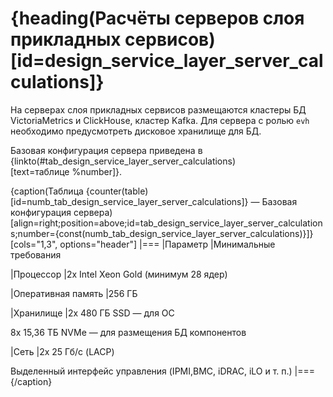 # {heading(Расчёты серверов слоя прикладных сервисов)[id=design_service_layer_server_calculations]}

На серверах слоя прикладных сервисов размещаются кластеры БД VictoriaMetrics и ClickHouse, кластер Kafka. Для сервера с ролью `evh` необходимо предусмотреть дисковое хранилище для БД.

Базовая конфигурация сервера приведена в {linkto(#tab_design_service_layer_server_calculations)[text=таблице %number]}.

{caption(Таблица {counter(table)[id=numb_tab_design_service_layer_server_calculations]} — Базовая конфигурация сервера)[align=right;position=above;id=tab_design_service_layer_server_calculations;number={const(numb_tab_design_service_layer_server_calculations)}]}
[cols="1,3", options="header"]
|===
|Параметр
|Минимальные требования

|Процессор
|2x Intel Xeon Gold (минимум 28 ядер)

|Оперативная память
|256 ГБ

|Хранилище
|2x 480 ГБ SSD — для ОС

8x 15,36 ТБ NVMe — для размещения БД компонентов

|Сеть
|2x 25 Гб/с (LACP)

Выделенный интерфейс управления (IPMI,BMC, iDRAC, iLO и т. п.)
|===
{/caption}